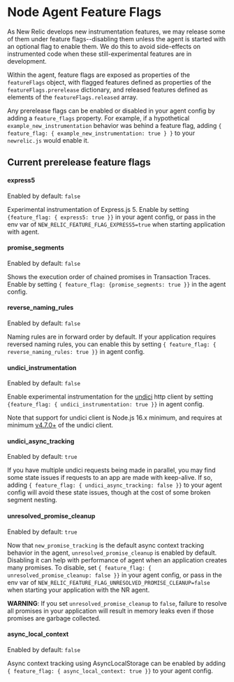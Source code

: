 # Node Agent Feature Flags

As New Relic develops new instrumentation features, we may release some of them under feature flags--disabling them unless the agent is started with an optional flag to enable them. We do this to avoid side-effects on instrumented code when these still-experimental features are in development.  

Within the agent, feature flags are exposed as properties of the `featureFlags` object, with flagged features defined as properties of the `featureFlags.prerelease` dictionary, and released features defined as elements of the `featureFlags.released` array. 

Any prerelease flags can be enabled or disabled in your agent config by adding a `feature_flags` property. For example, if a hypothetical `example_new_instrumentation` behavior was behind a feature flag, adding `{ feature_flag: { example_new_instrumentation: true } }` to your `newrelic.js` would enable it.

## Current prerelease feature flags

#### express5 
Enabled by default: `false`

Experimental instrumentation of Express.js 5. Enable by setting `{feature_flag: { express5: true }}` in your agent config, or pass in the env var of `NEW_RELIC_FEATURE_FLAG_EXPRESS5=true` when starting application with agent.

#### promise_segments
Enabled by default: `false`

Shows the execution order of chained promises in Transaction Traces.  Enable by setting `{ feature_flag: {promise_segments: true }}` in the agent config.

#### reverse_naming_rules
Enabled by default: `false`

Naming rules are in forward order by default. If your application requires reversed naming rules, you can enable this by setting `{ feature_flag: { reverse_naming_rules: true }}` in agent config. 

#### undici_instrumentation
Enabled by default: `false`

Enable experimental instrumentation for the [undici](https://github.com/nodejs/undici) http client by setting `{feature_flag: { undici_instrumentation: true }}` in agent config.

Note that support for undici client is Node.js 16.x minimum, and requires at minimum [v4.7.0+](https://github.com/nodejs/undici/releases/tag/v4.7.0) of the undici client.

#### undici_async_tracking
Enabled by default: `true`

If you have multiple undici requests being made in parallel, you may find some state issues if requests to an app are made with keep-alive. If so, adding `{ feature_flag: { undici_async_tracking: false }}` to your agent config will avoid these state issues, though at the cost of some broken segment nesting.

#### unresolved_promise_cleanup
Enabled by default: `true`

Now that `new_promise_tracking` is the default async context tracking behavior in the agent, `unresolved_promise_cleanup` is enabled by default. Disabling it can help with performance of agent when an application creates many promises. To disable, set `{ feature_flag: { unresolved_promise_cleanup: false }}` in your agent config, or pass in the env var of `NEW_RELIC_FEATURE_FLAG_UNRESOLVED_PROMISE_CLEANUP=false` when starting your application with the NR agent.

**WARNING**: If you set `unresolved_promise_cleanup` to `false`, failure to resolve all promises in your application will result in memory leaks even if those promises are garbage collected.

#### async_local_context
Enabled by default: `false`

Async context tracking using AsyncLocalStorage can be enabled by adding `{ feature_flag: { async_local_context: true }}` to your agent config. 



